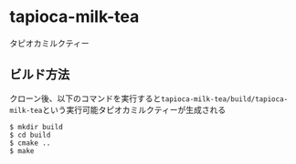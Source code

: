 # tapioca-milk-tea
タピオカミルクティー

## ビルド方法
クローン後、以下のコマンドを実行すると`tapioca-milk-tea/build/tapioca-milk-tea`という実行可能タピオカミルクティーが生成される

```shell
$ mkdir build
$ cd build
$ cmake ..
$ make
```
